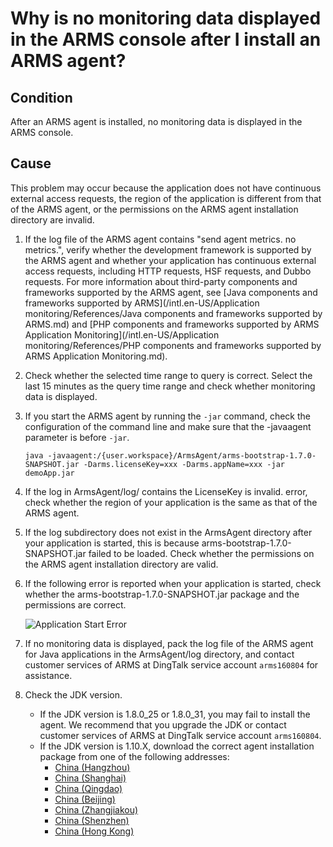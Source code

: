 # Why is no monitoring data displayed in the ARMS console after I install an ARMS agent?

## Condition

After an ARMS agent is installed, no monitoring data is displayed in the ARMS console.

## Cause

This problem may occur because the application does not have continuous external access requests, the region of the application is different from that of the ARMS agent, or the permissions on the ARMS agent installation directory are invalid.

1.  If the log file of the ARMS agent contains "send agent metrics. no metrics.", verify whether the development framework is supported by the ARMS agent and whether your application has continuous external access requests, including HTTP requests, HSF requests, and Dubbo requests. For more information about third-party components and frameworks supported by the ARMS agent, see [Java components and frameworks supported by ARMS](/intl.en-US/Application monitoring/References/Java components and frameworks supported by ARMS.md) and [PHP components and frameworks supported by ARMS Application Monitoring](/intl.en-US/Application monitoring/References/PHP components and frameworks supported by ARMS Application Monitoring.md).

2.  Check whether the selected time range to query is correct. Select the last 15 minutes as the query time range and check whether monitoring data is displayed.

3.  If you start the ARMS agent by running the `-jar` command, check the configuration of the command line and make sure that the -javaagent parameter is before `-jar`.

    ```
    java -javaagent:/{user.workspace}/ArmsAgent/arms-bootstrap-1.7.0-SNAPSHOT.jar -Darms.licenseKey=xxx -Darms.appName=xxx -jar demoApp.jar
    ```

4.  If the log in ArmsAgent/log/ contains the LicenseKey is invalid. error, check whether the region of your application is the same as that of the ARMS agent.

5.  If the log subdirectory does not exist in the ArmsAgent directory after your application is started, this is because arms-bootstrap-1.7.0-SNAPSHOT.jar failed to be loaded. Check whether the permissions on the ARMS agent installation directory are valid.

6.  If the following error is reported when your application is started, check whether the arms-bootstrap-1.7.0-SNAPSHOT.jar package and the permissions are correct.

    ![Application Start Error](https://static-aliyun-doc.oss-accelerate.aliyuncs.com/assets/img/en-US/5096358061/p43213.png)

7.  If no monitoring data is displayed, pack the log file of the ARMS agent for Java applications in the ArmsAgent/log directory, and contact customer services of ARMS at DingTalk service account `arms160804` for assistance.

8.  Check the JDK version.

    -   If the JDK version is 1.8.0\_25 or 1.8.0\_31, you may fail to install the agent. We recommend that you upgrade the JDK or contact customer services of ARMS at DingTalk service account `arms160804`.
    -   If the JDK version is 1.10.X, download the correct agent installation package from one of the following addresses:
        -   [China \(Hangzhou\)](https://arms-apm-hangzhou.oss-cn-hangzhou.aliyuncs.com/2.7.2/ArmsAgent.tar.gz)
        -   [China \(Shanghai\)](https://arms-apm-shanghai.oss-cn-shanghai.aliyuncs.com/2.7.2/ArmsAgent.tar.gz)
        -   [China \(Qingdao\)](https://arms-apm-qingdao.oss-cn-qingdao.aliyuncs.com/2.7.2/ArmsAgent.tar.gz)
        -   [China \(Beijing\)](https://arms-apm-beijing.oss-cn-beijing.aliyuncs.com/2.7.2/ArmsAgent.tar.gz)
        -   [China \(Zhangjiakou\)](https://arms-apm-zhangjiakou.oss-cn-zhangjiakou.aliyuncs.com/2.7.2/ArmsAgent.tar.gz)
        -   [China \(Shenzhen\)](https://arms-apm-shenzhen.oss-cn-shenzhen.aliyuncs.com/2.7.2/ArmsAgent.tar.gz)
        -   [China \(Hong Kong\)](https://arms-apm-hongkong.oss-cn-hongkong.aliyuncs.com/2.7.2/ArmsAgent.tar.gz)

